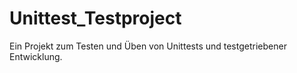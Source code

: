 # Unittest_Testproject
Ein Projekt zum Testen und Üben von Unittests und testgetriebener Entwicklung.
